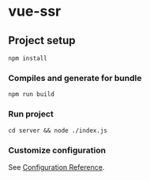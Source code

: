 # vue-ssr

## Project setup
```
npm install
```

### Compiles and generate for bundle
```
npm run build
```

### Run project
```
cd server && node ./index.js
```

### Customize configuration
See [Configuration Reference](https://cli.vuejs.org/config/).
